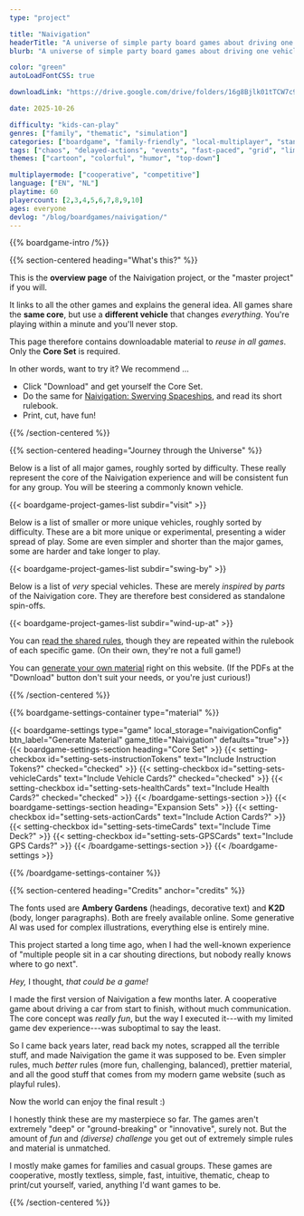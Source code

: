 ```yaml
---
type: "project"

title: "Naivigation"
headerTitle: "A universe of simple party board games about driving one vehicle together."
blurb: "A universe of simple party board games about driving one vehicle together, at the same time, without crashing too much."

color: "green"
autoLoadFontCSS: true

downloadLink: "https://drive.google.com/drive/folders/16g8Bjlk01tTCW7c9qQVd-LzrkwfBM_de"

date: 2025-10-26

difficulty: "kids-can-play"
genres: ["family", "thematic", "simulation"]
categories: ["boardgame", "family-friendly", "local-multiplayer", "standard"]
tags: ["chaos", "delayed-actions", "events", "fast-paced", "grid", "limited-communication", "logic", "memory", "modular", "movement", "orientation", "shared-map", "sudden-death", "team-based", "transportation", "turn-based", "variable-setup", "vehicle-simulation"]
themes: ["cartoon", "colorful", "humor", "top-down"]

multiplayermode: ["cooperative", "competitive"]
language: ["EN", "NL"]
playtime: 60
playercount: [2,3,4,5,6,7,8,9,10]
ages: everyone
devlog: "/blog/boardgames/naivigation/"
---
```


{{% boardgame-intro /%}}

{{% section-centered heading="What's this?" %}}

This is the **overview page** of the Naivigation project, or the "master project" if you will. 

It links to all the other games and explains the general idea. All games share the **same core**, but use a **different vehicle** that changes _everything_. You're playing within a minute and you'll never stop.

This page therefore contains downloadable material to _reuse in all games_. Only the **Core Set** is required. 

In other words, want to try it? We recommend ...
* Click "Download" and get yourself the Core Set.
* Do the same for [Naivigation: Swerving Spaceships](/naivigation/visit/swerving-spaceships/), and read its short rulebook.
* Print, cut, have fun!

{{% /section-centered %}}

{{% section-centered heading="Journey through the Universe" %}}

Below is a list of all major games, roughly sorted by difficulty. These really represent the core of the Naivigation experience and will be consistent fun for any group. You will be steering a commonly known vehicle.

{{< boardgame-project-games-list subdir="visit" >}}

<!---
* Swerving Spaceships (Space) weightProject = 10
* Frightening Flights (Airplane) weightProject = 20
* Singing Sails (Ship) weightProject = 30
* Crashing Cars (Car) weightProject = 40
* Troublesome Trains (Train) weightProject = 50
--->

Below is a list of smaller or more unique vehicles, roughly sorted by difficulty. These are a bit more unique or experimental, presenting a wider spread of play. Some are even simpler and shorter than the major games, some are harder and take longer to play.

{{< boardgame-project-games-list subdir="swing-by" >}}

<!---
* Suspicious Submarines (Submarine) weightProject = 10
* ??
--->

Below is a list of _very_ special vehicles. These are merely _inspired_ by _parts_ of the Naivigation core. They are therefore best considered as standalone spin-offs.

{{< boardgame-project-games-list subdir="wind-up-at" >}}

You can [read the shared rules](rules), though they are repeated within the rulebook of each specific game. (On their own, they're not a full game!)

You can [generate your own material](#material) right on this website. (If the PDFs at the "Download" button don't suit your needs, or you're just curious!)

{{% /section-centered %}}

{{% boardgame-settings-container type="material" %}}

{{< boardgame-settings type="game" local_storage="naivigationConfig" btn_label="Generate Material" game_title="Naivigation" defaults="true">}}
  {{< boardgame-settings-section heading="Core Set" >}}
    {{< setting-checkbox id="setting-sets-instructionTokens" text="Include Instruction Tokens?" checked="checked" >}}
    {{< setting-checkbox id="setting-sets-vehicleCards" text="Include Vehicle Cards?" checked="checked" >}}
    {{< setting-checkbox id="setting-sets-healthCards" text="Include Health Cards?" checked="checked" >}}
  {{< /boardgame-settings-section >}}
  {{< boardgame-settings-section heading="Expansion Sets" >}}
    {{< setting-checkbox id="setting-sets-actionCards" text="Include Action Cards?" >}}
    {{< setting-checkbox id="setting-sets-timeCards" text="Include Time Deck?" >}}
    {{< setting-checkbox id="setting-sets-GPSCards" text="Include GPS Cards?" >}}
  {{< /boardgame-settings-section >}}
{{< /boardgame-settings >}}

{{% /boardgame-settings-container %}}

{{% section-centered heading="Credits" anchor="credits" %}}

The fonts used are **Ambery Gardens** (headings, decorative text) and **K2D** (body, longer paragraphs). Both are freely available online. Some generative AI was used for complex illustrations, everything else is entirely mine.

This project started a long time ago, when I had the well-known experience of "multiple people sit in a car shouting directions, but nobody really knows where to go next".

_Hey,_ I thought, _that could be a game!_

I made the first version of Naivigation a few months later. A cooperative game about driving a car from start to finish, without much communication. The core concept was _really fun_, but the way I executed it---with my limited game dev experience---was suboptimal to say the least.

So I came back years later, read back my notes, scrapped all the terrible stuff, and made Naivigation the game it was supposed to be. Even simpler rules, much _better_ rules (more fun, challenging, balanced), prettier material, and all the good stuff that comes from my modern game website (such as playful rules).

Now the world can enjoy the final result :)

I honestly think these are my masterpiece so far. The games aren't extremely "deep" or "ground-breaking" or "innovative", surely not. But the amount of _fun_ and _(diverse) challenge_ you get out of extremely simple rules and material is unmatched. 

I mostly make games for families and casual groups. These games are cooperative, mostly textless, simple, fast, intuitive, thematic, cheap to print/cut yourself, varied, anything I'd want games to be.

{{% /section-centered %}}